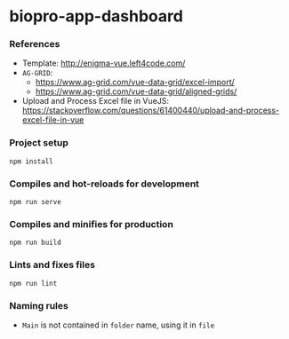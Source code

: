 # biopro-app-dashboard

### References

+ Template: http://enigma-vue.left4code.com/
+ `AG-GRID`:
  + https://www.ag-grid.com/vue-data-grid/excel-import/
  + https://www.ag-grid.com/vue-data-grid/aligned-grids/
+ Upload and Process Excel file in VueJS: https://stackoverflow.com/questions/61400440/upload-and-process-excel-file-in-vue

### Project setup

```
npm install
```

### Compiles and hot-reloads for development

```
npm run serve
```

### Compiles and minifies for production

```
npm run build
```

### Lints and fixes files

```
npm run lint
```

### Naming rules

+ `Main` is not contained in `folder` name, using it in `file`
